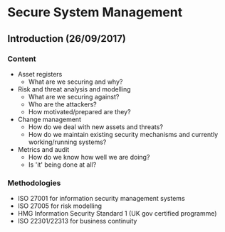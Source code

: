 # Secure System Management

## Introduction (26/09/2017)

### Content
* Asset registers
  - What are we securing and why?
* Risk and threat analysis and modelling 
  - What are we securing against?
  - Who are the attackers?
  - How motivated/prepared are they?
* Change management
  - How do we deal with new assets and threats?
  - How do we maintain existing security mechanisms and currently working/running systems?
* Metrics and audit
  - How do we know how well we are doing?
  - Is 'it' being done at all?

### Methodologies
* ISO 27001 for information security management systems
* ISO 27005 for risk modelling
* HMG Information Security Standard 1 (UK gov certified programme)
* ISO 22301/22313 for business continuity
